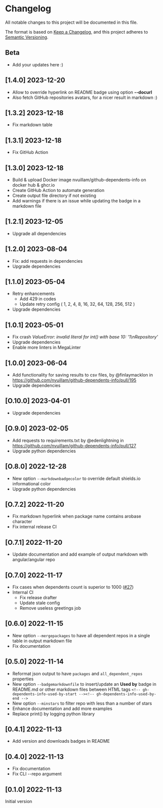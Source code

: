 # Changelog

All notable changes to this project will be documented in this file.

The format is based on [Keep a Changelog](https://keepachangelog.com/en/1.0.0/), and this project adheres to [Semantic Versioning](https://semver.org/spec/v2.0.0.html).

## Beta

- Add your updates here :)

## [1.4.0] 2023-12-20

- Allow to override hyperlink on README badge using option **--docurl**
- Also fetch GitHub repositories avatars, for a nicer result in markdown :)

## [1.3.2] 2023-12-18

- Fix markdown table

## [1.3.1] 2023-12-18

- Fix GitHub Action

## [1.3.0] 2023-12-18

- Build & upload Docker image nvuillam/github-dependents-info on docker hub & ghcr.io
- Create GitHub Action to automate generation
- Create output file directory if not existing
- Add warnings if there is an issue while updating the badge in a markdown file

## [1.2.1] 2023-12-05

- Upgrade all dependencies

## [1.2.0] 2023-08-04

- Fix: add requests in dependencies
- Upgrade dependencies

## [1.1.0] 2023-05-04

- Retry enhancements
  - Add 429 in codes
  - Update retry config ( 1, 2, 4, 8, 16, 32, 64, 128, 256, 512 )
- Upgrade dependencies

## [1.0.1] 2023-05-01

- Fix crash _ValueError: invalid literal for int() with base 10: '1\nRepository'_
- Upgrade dependencies
- Enable more linters in MegaLinter

## [1.0.0] 2023-06-04

- Add functionality for saving results to csv files, by @finlaymacklon in <https://github.com/nvuillam/github-dependents-info/pull/195>
- Upgrade dependencies

## [O.10.0] 2023-04-01

- Upgrade dependencies

## [O.9.0] 2023-02-05

- Add requests to requirements.txt by @edenlightning in <https://github.com/nvuillam/github-dependents-info/pull/127>
- Upgrade python dependencies

## [O.8.0] 2022-12-28

- New option `--markdownbadgecolor` to override default shields.io informational color
- Upgrade python dependencies

## [O.7.2] 2022-11-20

- Fix markdown hyperlink when package name contains arobase character
- Fix internal release CI

## [O.7.1] 2022-11-20

- Update documentation and add example of output markdown with angular/angular repo

## [O.7.0] 2022-11-17

- Fix cases when dependents count is superior to 1000 ([#27](https://github.com/nvuillam/github-dependents-info/issues/27))
- Internal CI
  - Fix release drafter
  - Update stale config
  - Remove useless greetings job

## [0.6.0] 2022-11-15

- New option `--mergepackages` to have all dependent repos in a single table in output markdown file
- Fix documentation

## [0.5.0] 2022-11-14

- Reformat json output to have `packages` and `all_dependent_repos` properties
- New option `--badgemarkdownfile` to insert/update an **Used by** badge in README.md or other markdown files between HTML tags `<!-- gh-dependents-info-used-by-start --><!-- gh-dependents-info-used-by-end -->`
- New option `--minstars` to filter repo with less than a number of stars
- Enhance documentation and add more examples
- Replace print() by logging python library

## [0.4.1] 2022-11-13

- Add version and downloads badges in README

## [0.4.0] 2022-11-13

- Fix documentation
- Fix CLI --repo argument

## [0.1.0] 2022-11-13

Initial version
